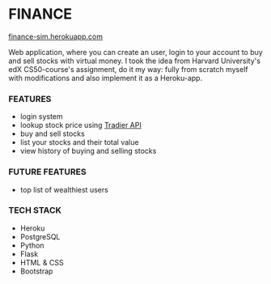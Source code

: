 # FINANCE
[finance-sim.herokuapp.com](https://finance-sim.herokuapp.com/)

Web application, where you can create an user, login to your account to buy and sell stocks with virtual money. I took the idea from Harvard University's edX CS50-course's assignment, do it my way: fully from scratch myself with modifications and also implement it as a Heroku-app.

### FEATURES
- login system
- lookup stock price using [Tradier API](https://developer.tradier.com/getting_started)
- buy and sell stocks
- list your stocks and their total value
- view history of buying and selling stocks

### FUTURE FEATURES
- top list of wealthiest users

### TECH STACK
- Heroku
- PostgreSQL
- Python
- Flask
- HTML & CSS
- Bootstrap
